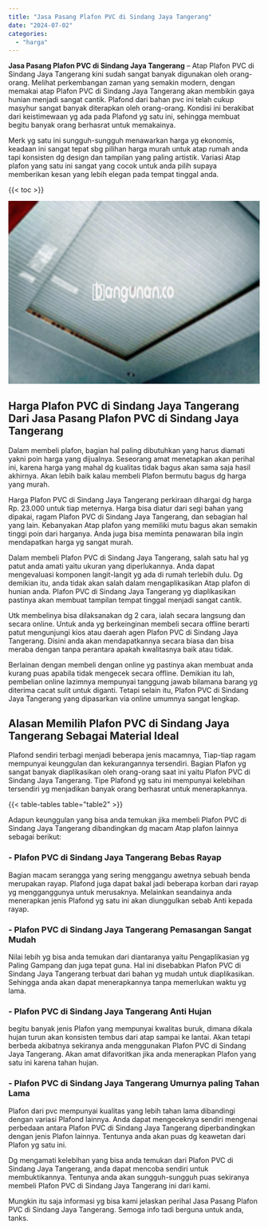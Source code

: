 ```yaml
---
title: "Jasa Pasang Plafon PVC di Sindang Jaya Tangerang"
date: "2024-07-02"
categories: 
  - "harga"
---
```


**Jasa Pasang Plafon PVC di Sindang Jaya Tangerang** – Atap Plafon PVC di Sindang Jaya Tangerang kini sudah sangat banyak digunakan oleh orang-orang. Melihat perkembangan zaman yang semakin modern, dengan memakai atap Plafon PVC di Sindang Jaya Tangerang akan membikin gaya hunian menjadi sangat cantik. Plafond dari bahan pvc ini telah cukup masyhur sangat banyak diterapkan oleh orang-orang. Kondisi ini berakibat dari keistimewaan yg ada pada Plafond yg satu ini, sehingga membuat begitu banyak orang berhasrat untuk memakainya.

Merk yg satu ini sungguh-sungguh menawarkan harga yg ekonomis, keadaan ini sangat tepat sbg pilihan harga murah untuk atap rumah anda tapi konsisten dg design dan tampilan yang paling artistik. Variasi Atap plafon yang satu ini sangat yang cocok untuk anda pilih supaya memberikan kesan yang lebih elegan pada tempat tinggal anda.

{{< toc >}}

![Jasa Pasang Plafon PVC di Sindang Jaya Tangerang](/images/flafond-pvc-murah26.png)

## Harga Plafon PVC di Sindang Jaya Tangerang Dari Jasa Pasang Plafon PVC di Sindang Jaya Tangerang

Dalam membeli plafon, bagian hal paling dibutuhkan yang harus diamati yakni poin harga yang dijualnya. Seseorang amat menetapkan akan perihal ini, karena harga yang mahal dg kualitas tidak bagus akan sama saja hasil akhirnya. Akan lebih baik kalau membeli Plafon bermutu bagus dg harga yang murah.

Harga Plafon PVC di Sindang Jaya Tangerang perkiraan dihargai dg harga Rp. 23.000 untuk tiap meternya. Harga bisa diatur dari segi bahan yang dipakai, ragam Plafon PVC di Sindang Jaya Tangerang, dan sebagian hal yang lain. Kebanyakan Atap plafon yang memiliki mutu bagus akan semakin tinggi poin dari harganya. Anda juga bisa meminta penawaran bila ingin mendapatkan harga yg sangat murah.

Dalam membeli Plafon PVC di Sindang Jaya Tangerang, salah satu hal yg patut anda amati yaitu ukuran yang diperlukannya. Anda dapat mengevaluasi komponen langit-langit yg ada di rumah terlebih dulu. Dg demikian itu, anda tidak akan salah dalam mengaplikasikan Atap plafon di hunian anda. Plafon PVC di Sindang Jaya Tangerang yg diaplikasikan pastinya akan membuat tampilan tempat tinggal menjadi sangat cantik.

Utk membelinya bisa dilaksanakan dg 2 cara, ialah secara langsung dan secara online. Untuk anda yg berkeinginan membeli secara offline berarti patut mengunjungi kios atau daerah agen Plafon PVC di Sindang Jaya Tangerang. Disini anda akan mendapatkannya secara biasa dan bisa meraba dengan tanpa perantara apakah kwalitasnya baik atau tidak.

Berlainan dengan membeli dengan online yg pastinya akan membuat anda kurang puas apabila tidak mengecek secara offline. Demikian itu lah, pembelian online lazimnya mempunyai tanggung jawab bilamana barang yg diterima cacat sulit untuk diganti. Tetapi selain itu, Plafon PVC di Sindang Jaya Tangerang yang dipasarkan via online umumnya sangat lengkap.

## Alasan Memilih Plafon PVC di Sindang Jaya Tangerang Sebagai Material Ideal

Plafond sendiri terbagi menjadi beberapa jenis macamnya, Tiap-tiap ragam mempunyai keunggulan dan kekurangannya tersendiri. Bagian Plafon yg sangat banyak diaplikasikan oleh orang-orang saat ini yaitu Plafon PVC di Sindang Jaya Tangerang. Tipe Plafond yg satu ini mempunyai kelebihan tersendiri yg menjadikan banyak orang berhasrat untuk menerapkannya.

{{< table-tables table="table2" >}}

Adapun keunggulan yang bisa anda temukan jika membeli Plafon PVC di Sindang Jaya Tangerang dibandingkan dg macam Atap plafon lainnya sebagai berikut:

### \- Plafon PVC di Sindang Jaya Tangerang Bebas Rayap

Bagian macam serangga yang sering menggangu awetnya sebuah benda merupakan rayap. Plafond juga dapat bakal jadi beberapa korban dari rayap yg mengganggunya untuk merusaknya. Melainkan seandainya anda menerapkan jenis Plafond yg satu ini akan diunggulkan sebab Anti kepada rayap.

### \- Plafon PVC di Sindang Jaya Tangerang Pemasangan Sangat Mudah

Nilai lebih yg bisa anda temukan dari diantaranya yaitu Pengaplikasian yg Paling Gampang dan juga tepat guna. Hal ini disebabkan Plafon PVC di Sindang Jaya Tangerang terbuat dari bahan yg mudah untuk diaplikasikan. Sehingga anda akan dapat menerapkannya tanpa memerlukan waktu yg lama.

### \- Plafon PVC di Sindang Jaya Tangerang Anti Hujan

begitu banyak jenis Plafon yang mempunyai kwalitas buruk, dimana dikala hujan turun akan konsisten tembus dari atap sampai ke lantai. Akan tetapi berbeda akibatnya sekiranya anda menggunakan Plafon PVC di Sindang Jaya Tangerang. Akan amat difavoritkan jika anda menerapkan Plafon yang satu ini karena tahan hujan.

### \- Plafon PVC di Sindang Jaya Tangerang Umurnya paling Tahan Lama

Plafon dari pvc mempunyai kualitas yang lebih tahan lama dibandingi dengan variasi Plafond lainnya. Anda dapat mengeceknya sendiri mengenai perbedaan antara Plafon PVC di Sindang Jaya Tangerang diperbandingkan dengan jenis Plafon lainnya. Tentunya anda akan puas dg keawetan dari Plafon yg satu ini.

Dg mengamati kelebihan yang bisa anda temukan dari Plafon PVC di Sindang Jaya Tangerang, anda dapat mencoba sendiri untuk membuktikannya. Tentunya anda akan sungguh-sungguh puas sekiranya membeli Plafon PVC di Sindang Jaya Tangerang ini dari kami.

Mungkin itu saja informasi yg bisa kami jelaskan perihal Jasa Pasang Plafon PVC di Sindang Jaya Tangerang. Semoga info tadi berguna untuk anda, tanks.
